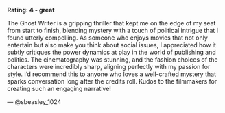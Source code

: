 **Rating: 4 - great**

The Ghost Writer is a gripping thriller that kept me on the edge of my seat from start to finish, blending mystery with a touch of political intrigue that I found utterly compelling. As someone who enjoys movies that not only entertain but also make you think about social issues, I appreciated how it subtly critiques the power dynamics at play in the world of publishing and politics. The cinematography was stunning, and the fashion choices of the characters were incredibly sharp, aligning perfectly with my passion for style. I’d recommend this to anyone who loves a well-crafted mystery that sparks conversation long after the credits roll. Kudos to the filmmakers for creating such an engaging narrative! 

— @sbeasley_1024